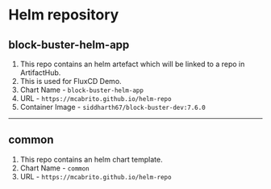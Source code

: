# Helm repository
## block-buster-helm-app

1. This repo contains an helm artefact which will be linked to a repo in ArtifactHub. 
2. This is used for FluxCD Demo.
3. Chart Name - `block-buster-helm-app`
4. URL - `https://mcabrito.github.io/helm-repo`
5. Container Image - `siddharth67/block-buster-dev:7.6.0`

---
## common

1. This repo contains an helm chart template.
2. Chart Name - `common`
3. URL - `https://mcabrito.github.io/helm-repo`